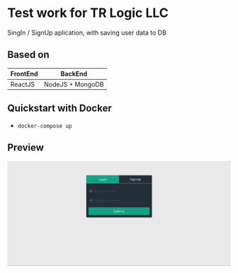 # Test work for TR Logic LLC

SingIn / SignUp aplication, with saving user data to DB

## Based on

| FrontEnd | BackEnd          |
| -------- | ---------------- |
| ReactJS  | NodeJS + MongoDB |

## Quickstart with Docker

- `docker-compose up`

## Preview

![Aplication preview](/preview.png)
